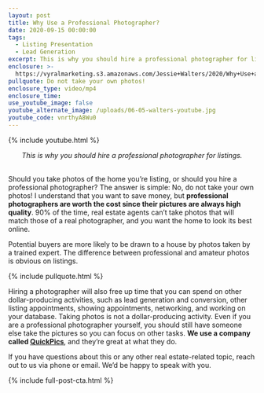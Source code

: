 ```yaml
---
layout: post
title: Why Use a Professional Photographer?
date: 2020-09-15 00:00:00
tags:
  - Listing Presentation
  - Lead Generation
excerpt: This is why you should hire a professional photographer for listings.
enclosure: >-
  https://vyralmarketing.s3.amazonaws.com/Jessie+Walters/2020/Why+Use+a+Professional+Photographer_.mp4
pullquote: Do not take your own photos!
enclosure_type: video/mp4
enclosure_time:
use_youtube_image: false
youtube_alternate_image: /uploads/06-05-walters-youtube.jpg
youtube_code: vnrthyA8Wu0
---
```


{% include youtube.html %}

<center><em>This is why you should hire a professional photographer for listings.</em></center>

<br>Should you take photos of the home you’re listing, or should you hire a professional photographer? The answer is simple: No, do not take your own photos\! I understand that you want to save money, but **professional photographers are worth the cost since their pictures are always high quality**. 90% of the time, real estate agents can’t take photos that will match those of a real photographer, and you want the home to look its best online.

Potential buyers are more likely to be drawn to a house by photos taken by a trained expert. The difference between professional and amateur photos is obvious on listings.

{% include pullquote.html %}

Hiring a photographer will also free up time that you can spend on other dollar-producing activities, such as lead generation and conversion, other listing appointments, showing appointments, networking, and working on your database. Taking photos is not a dollar-producing activity. Even if you are a professional photographer yourself, you should still have someone else take the pictures so you can focus on other tasks. **We use a company called <u><a target="_blank" rel="noopener" href="https://www.quickpics.net/">QuickPics</a></u>**, and they’re great at what they do.

If you have questions about this or any other real estate-related topic, reach out to us via phone or email. We’d be happy to speak with you.

{% include full-post-cta.html %}